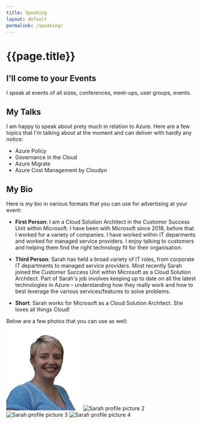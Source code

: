 ```yaml
---
title: Speaking
layout: default
permalink: /speaking/
---
```

<div class="page-header">
    <h1 class="page-title">{{page.title}}</h1>
</div>

## I'll come to your Events

I speak at events of all sizes, conferences, meet-ups, user groups, events.

## My Talks

I am happy to speak about prety much in relation to Azure.  Here are a few topics that I'm talking about at the moment and can deliver with hardly any notice:

* Azure Policy
* Governance in the Cloud
* Azure Migrate
* Azure Cost Management by Cloudyn

## My Bio

Here is my bio in various formats that you can use for advertising at your event:

* **First Person**: I am a Cloud Solution Architect in the Customer Success Unit within Microsoft.  I have been with Microsoft since 2018, before that I worked for a variety of companies.  I have worked within IT deparments and worked for managed service providers.  I enjoy talking to customers and helping them find the right technology fit for their organisation.

* **Third Person**: Sarah has held a broad variety of IT roles, from corporate IT departments to managed service providers. Most recently Sarah joined the Customer Success Unit within Microsoft as a Cloud Solution Architect. Part of Sarah's job involves keeping up to date on all the latest technologies in Azure – understanding how they really work and how to best leverage the various services/features to solve problems.

* **Short**: Sarah works for Microsoft as a Cloud Solution Architect.  She loves all things Cloud!

Below are a few photos that you can use as well:
<p>
<img src="/assets/img/sarah3_four.jpg" alt="Sarah profile picture 1" style="width: 200px;"/>
<img src="/assets/img/sarah_purple_headshot.jpg" alt="Sarah profile picture 2" style="width: 200px;"/>
<img src="/assets/img/sarah_pink_shirt.jpg" alt="Sarah profile picture 3" style="width: 200px;"/>
<img src="/assets/img/sarah_white_shirt.jpg" alt="Sarah profile picture 4" style="width: 200px;"/>
</p>
